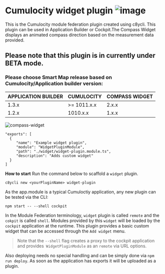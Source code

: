 # Cumulocity widget plugin ![image](https://user-images.githubusercontent.com/89508319/211545879-ef79fd1c-801f-41de-bde9-7fa249d97910.png)


This is the Cumulocity module federation plugin created using c8ycli. This plugin can be used in Application Builder or Cockpit.The Compass Widget displays an animated compass direction based on the measurement data provided.



## Please note that this plugin is in currently under BETA mode.
  
### Please choose Smart Map release based on Cumulocity/Application builder version:

|APPLICATION BUILDER | CUMULOCITY | COMPASS WIDGET |
|--------------------|------------|------------------|
| 1.3.x              | >= 1011.x.x| 2.x.x            |
| 1.2.x              | 1010.x.x   | 1.x.x            |  


![compass-widget](https://user-images.githubusercontent.com/99970126/169800960-2ebf6492-a107-47ff-910e-1aaf635559de.PNG)
```
"exports": [
  {
     "name": "Example widget plugin",
     "module": "WidgetPluginModule",
     "path": "./widget/widget-plugin.module.ts",
     "description": "Adds custom widget"
  }
]
```

**How to start**
Run the command below to scaffold a `widget` plugin.

```
c8ycli new <yourPluginName> widget-plugin
```

As the app.module is a typical Cumuloctiy application, any new plugin can be tested via the CLI:

```
npm start -- --shell cockpit
```

In the Module Federation terminology, `widget` plugin is called `remote` and the `cokpit` is called `shell`. Modules provided by this `widget` will be loaded by the `cockpit` application at the runtime. This plugin provides a basic custom widget that can be accessed through the `Add widget` menu.

> Note that the `--shell` flag creates a proxy to the cockpit application and provides` WidgetPluginModule` as an `remote` via URL options.

Also deploying needs no special handling and can be simply done via `npm run deploy`. As soon as the application has exports it will be uploaded as a plugin.
